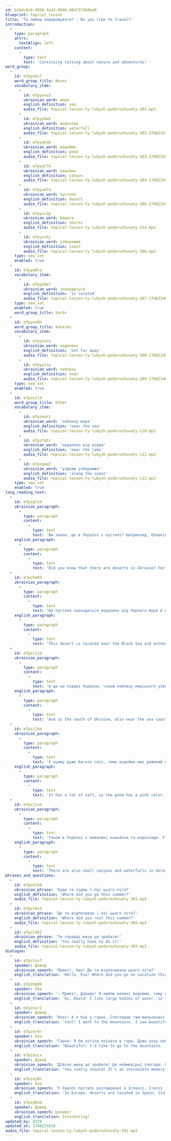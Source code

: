 ```yaml
---
id: b164c0c8-d950-4a43-8046-404f3f2b9ba0
blueprint: topical_lesson
title: 'Ти любиш подорожувати? - Do you like to travel?'
introduction:
  -
    type: paragraph
    attrs:
      textAlign: left
    content:
      -
        type: text
        text: 'Continuing talking about nature and adventures! '
word_group:
  -
    id: m7pyonc7
    word_group_title: Nouns
    vocabulary_item:
      -
        id: m7pyova3
        ukrainian_word: море
        english_definition: sea
        audio_file: topical-lesson-ty-lubysh-podorozhuvaty-101.mp3
      -
        id: m7pyp9w2
        ukrainian_word: водоспад
        english_definition: waterfall
        audio_file: topical-lesson-ty-lubysh-podorozhuvaty-102-1748215399.mp3
      -
        id: m7pyqh3m
        ukrainian_word: водойма
        english_definition: pond
        audio_file: topical-lesson-ty-lubysh-podorozhuvaty-103-1748214500.mp3
      -
        id: m7pyqt7e
        ukrainian_word: каньйон
        english_definition: canyon
        audio_file: topical-lesson-ty-lubysh-podorozhuvaty-104-1748214533.mp3
      -
        id: m7pyum7u
        ukrainian_word: пустеля
        english_definition: desert
        audio_file: topical-lesson-ty-lubysh-podorozhuvaty-105-1748214552.mp3
      -
        id: m7pyux2p
        ukrainian_word: береги
        english_definition: shores
        audio_file: topical-lesson-ty-lubysh-podorozhuvaty-114.mp3
      -
        id: m7pyvchj
        ukrainian_word: узбережжя
        english_definition: coast
        audio_file: topical-lesson-ty-lubysh-podorozhuvaty-106.mp3
    type: new_set
    enabled: true
  -
    id: m7pyw0ta
    vocabulary_item:
      -
        id: m7pyw9e7
        ukrainian_word: знаходиться
        english_definition: 'is located'
        audio_file: topical-lesson-ty-lubysh-podorozhuvaty-107-1748214632.mp3
    type: new_set
    enabled: true
    word_group_title: Verbs
  -
    id: m7pyxn8h
    word_group_title: Adverbs
    vocabulary_item:
      -
        id: m7pyxxro
        ukrainian_word: недалеко
        english_definition: 'not far away'
        audio_file: topical-lesson-ty-lubysh-podorozhuvaty-108-1748214654.mp3
      -
        id: m7pyylsy
        ukrainian_word: поблизу
        english_definition: near
        audio_file: topical-lesson-ty-lubysh-podorozhuvaty-109-1748214659.mp3
    type: new_set
    enabled: true
  -
    id: m7pzejld
    word_group_title: Other
    vocabulary_item:
      -
        id: m7pzeorj
        ukrainian_word: 'поблизу моря'
        english_definition: 'near the sea'
        audio_file: topical-lesson-ty-lubysh-podorozhuvaty-110.mp3
      -
        id: m7pzfqtr
        ukrainian_word: 'недалеко від озера'
        english_definition: 'near the lake'
        audio_file: topical-lesson-ty-lubysh-podorozhuvaty-111.mp3
      -
        id: m7pzgaq7
        ukrainian_word: 'уздовж узбережжя'
        english_definition: 'along the coast'
        audio_file: topical-lesson-ty-lubysh-podorozhuvaty-112.mp3
    type: new_set
    enabled: true
long_reading_text:
  -
    id: m7pzgt1d
    ukrainian_paragraph:
      -
        type: paragraph
        content:
          -
            type: text
            text: 'Ви знали, що в Україні є пустелі? Наприклад, Олешківські піски у Херсонській області.'
    english_paragraph:
      -
        type: paragraph
        content:
          -
            type: text
            text: 'Did you know that there are deserts in Ukraine? For example, Oleshkovsky Sands in the Kherson region.'
  -
    id: m7pzhm03
    ukrainian_paragraph:
      -
        type: paragraph
        content:
          -
            type: text
            text: "Ця пустеля знаходиться недалеко від Чорного моря й простягається на 158\_км від його берегів."
    english_paragraph:
      -
        type: paragraph
        content:
          -
            type: text
            text: 'This desert is located near the Black Sea and extends 158 km from its shores.'
  -
    id: m7pzi1jm
    ukrainian_paragraph:
      -
        type: paragraph
        content:
          -
            type: text
            text: 'А ще на півдні України, також поблизу морського узбережжя розташоване рожеве озеро Сиваш!'
    english_paragraph:
      -
        type: paragraph
        content:
          -
            type: text
            text: 'And in the south of Ukraine, also near the sea coast is the pink lake Sivash!'
  -
    id: m7pzjlba
    ukrainian_paragraph:
      -
        type: paragraph
        content:
          -
            type: text
            text: 'У ньому дуже багато солі, тому водойма має рожевий колір.'
    english_paragraph:
      -
        type: paragraph
        content:
          -
            type: text
            text: 'It has a lot of salt, so the pond has a pink color.'
  -
    id: m7pzjzsm
    ukrainian_paragraph:
      -
        type: paragraph
        content:
          -
            type: text
            text: 'Також в Україні є невеликі каньйони та водоспади. У нас чудовий і дуже мальовничий край😊'
    english_paragraph:
      -
        type: paragraph
        content:
          -
            type: text
            text: 'There are also small canyons and waterfalls in Ukraine. We have a wonderful and very picturesque land 😊'
phrases_and_questions:
  -
    id: m7pzklb8
    ukrainian_phrase: 'Куди ти їздив (-ла) цього літа?'
    english_definition: 'Where did you go this summer?'
    audio_file: topical-lesson-ty-lubysh-podorozhuvaty-301.mp3
  -
    id: m7pzl0s4
    ukrainian_phrase: 'Де ти відпочивав (-ла) цього літа?'
    english_definition: 'Where did you rest this summer?'
    audio_file: topical-lesson-ty-lubysh-podorozhuvaty-302.mp3
  -
    id: m7pzld81
    ukrainian_phrase: 'Ти справді маєш це зробити!'
    english_definition: 'You really have to do it!'
    audio_file: topical-lesson-ty-lubysh-podorozhuvaty-303.mp3
dialogue:
  -
    id: m7pzlosf
    speaker: Давид
    ukrainian_speech: 'Привіт, Єво! Де ти відпочивала цього літа?'
    english_translation: 'Hello, Eva! Where did you go on vacation this summer?'
  -
    id: m7pzmg06
    speaker: Єва
    ukrainian_speech: '— Привіт, Давиде! Я люблю великі водойми, тому поїхав до моря. Там багато купався й гуляв уздовж узбережжя. А ти куди їздив цього літа?'
    english_translation: 'Hi, David! I like large bodies of water, so I went to the sea. I swam a lot and walked along the coast. And where did you go this summer?'
  -
    id: m7pzoir2
    speaker: Давид
    ukrainian_speech: 'Клас! А я був у горах. Споглядав там мальовничі краєвиди, а поблизу нашого табору знаходився великий водоспад!'
    english_translation: 'Cool! I went to the mountains. I saw beautiful scenery there, and there was a big waterfall near our camp.'
  -
    id: m7pzor9r
    speaker: Єва
    ukrainian_speech: 'Гарно! Я би хотіла поїхати в гори. Дуже хочу побачити каньйон.'
    english_translation: "Beautiful! I'd like to go to the mountains. I really want to see the canyon."
  -
    id: m7pzouix
    speaker: Давид
    ukrainian_speech: 'Дійсно маєш це зробити! Це неймовірні спогади. Я би хотів побачити пустелю. Але вони зазвичай далеко розташовані.'
    english_translation: "You really should! It's an incredible memory. I would like to see a desert. But they are usually far away."
  -
    id: m7pzoy0n
    speaker: Єва
    ukrainian_speech: 'У Європі пустелі розташовані в Іспанії, Італії та Україні😊'
    english_translation: 'In Europe, deserts are located in Spain, Italy and Ukraine😊'
  -
    id: m7pzp0sb
    speaker: Давид
    ukrainian_speech: Цікаво!
    english_translation: Interesting!
updated_by: 4378
updated_at: 1748215628
audio_file: topical-lesson-ty-lubysh-podorozhuvaty-201.mp3
---
```

